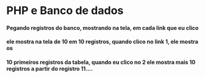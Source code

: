 <h1> PHP e Banco de dados</h1>

<h4>Pegando registros do banco, mostrando na tela, em cada link que eu clico</h4>
<h4>ele mostra na tela de 10 em 10 registros, quando clico no link 1, ele mostra os </h4>
<h4>10 primeiros registros da tabela, quando eu clico no 2 ele mostra mais 10 registros a partir do registro 11....</h4>